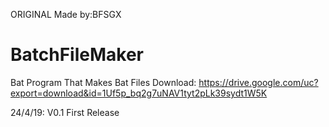 ORIGINAL Made by:BFSGX 
# BatchFileMaker
Bat Program That Makes Bat Files
Download:
https://drive.google.com/uc?export=download&id=1Uf5p_bq2g7uNAV1tyt2pLk39sydt1W5K

24/4/19: V0.1 First Release
